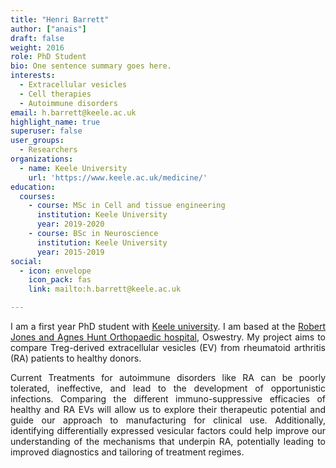 ```yaml
---
title: "Henri Barrett"
author: ["anais"]
draft: false
weight: 2016
role: PhD Student
bio: One sentence summary goes here.
interests:
  - Extracellular vesicles
  - Cell therapies
  - Autoimmune disorders
email: h.barrett@keele.ac.uk
highlight_name: true
superuser: false
user_groups:
  - Researchers
organizations:
  - name: Keele University
    url: 'https://www.keele.ac.uk/medicine/'
education:
  courses:
    - course: MSc in Cell and tissue engineering
      institution: Keele University  
      year: 2019-2020
    - course: BSc in Neuroscience 
      institution: Keele University
      year: 2015-2019
social:
  - icon: envelope
    icon_pack: fas
    link: mailto:h.barrett@keele.ac.uk

---
```

<style>
body {
text-align: justify}
</style>

I am a first year PhD student with [Keele university](https://www.keele.ac.uk/). I am based at
the [Robert Jones and Agnes Hunt Orthopaedic hospital](https://www.rjah.nhs.uk/), Oswestry. My
project aims to compare Treg-derived extracellular vesicles (EV) from rheumatoid arthritis (RA)
patients to healthy donors.

Current Treatments for autoimmune disorders like RA can be poorly tolerated, ineffective, and
lead to the development of opportunistic infections. Comparing the different immuno-suppressive
efficacies of healthy and RA EVs will allow us to explore their therapeutic potential and guide
our approach to manufacturing for clinical use. Additionally, identifying differentially
expressed vesicular factors could help improve our understanding of the mechanisms that underpin
RA, potentially leading to improved diagnostics and tailoring of treatment regimes.
